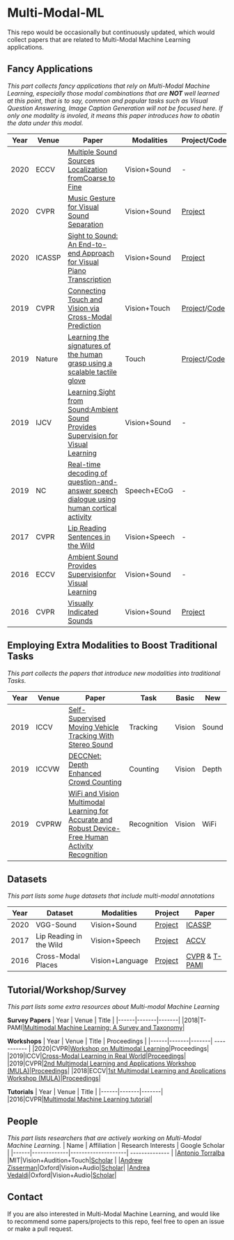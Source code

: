 # Multi-Modal-ML
This repo would be occasionally but continuously updated, which would collect papers that are related to Multi-Modal Machine Learning applications.

## Fancy Applications
*This part collects fancy applications that rely on Multi-Modal Machine Learning, especially those modal combinations that are **NOT** well learned at this point, that is to say, common and popular tasks such as Visual Question Answering, Image Caption Generation will not be focused here. If only one modality is involed, it means this paper introduces how to obatin the data under this modal.*

| Year | Venue | Paper | Modalities | Project/Code |
|------|-------|-------|------------|--------------|
|2020|ECCV|[Multiple Sound Sources Localization fromCoarse to Fine](https://arxiv.org/pdf/2007.06355.pdf) |Vision+Sound|-|
|2020|CVPR|[Music Gesture for Visual Sound Separation](https://arxiv.org/pdf/2004.09476.pdf) |Vision+Sound|[Project](http://music-gesture.csail.mit.edu/)|
|2020|ICASSP|[Sight to Sound: An End-to-end Approach for Visual Piano Transcription](http://www.robots.ox.ac.uk/~vgg/publications/2020/Koepke20/koepke20.pdf)|Vision+Sound|[Project](https://www.robots.ox.ac.uk/~vgg/research/sighttosound/)|
|2019|CVPR|[Connecting Touch and Vision via Cross-Modal Prediction](https://arxiv.org/pdf/1906.06322.pdf) |Vision+Touch|[Project](http://stag.csail.mit.edu/)/[Code](https://github.com/Erkil1452/touch) |
|2019|Nature|[Learning the signatures of the human grasp using a scalable tactile glove](https://www.nature.com/articles/s41586-019-1234-z) |Touch|[Project](http://visgel.csail.mit.edu/)/[Code](https://github.com/YunzhuLi/VisGel) |
|2019|IJCV|[Learning Sight from Sound:Ambient Sound Provides Supervision for Visual Learning](https://arxiv.org/pdf/1712.07271.pdf)|Vision+Sound|-|
|2019|NC|[Real-time decoding of question-and-answer speech dialogue using human cortical activity](https://www.nature.com/articles/s41467-019-10994-4)|Speech+ECoG|-|
|2017|CVPR|[Lip Reading Sentences in the Wild](http://www.robots.ox.ac.uk:5000/~vgg/publications/2017/Chung17/chung17.pdf)|Vision+Speech|-|
|2016|ECCV|[Ambient Sound Provides Supervisionfor Visual Learning](https://arxiv.org/pdf/1608.07017.pdf) |Vision+Sound|-|
|2016|CVPR| [Visually Indicated Sounds](https://www.cv-foundation.org/openaccess/content_cvpr_2016/papers/Owens_Visually_Indicated_Sounds_CVPR_2016_paper.pdf) |Vision+Sound| [Project](http://andrewowens.com/vis/index.html) |


## Employing Extra Modalities to Boost Traditional Tasks
*This part collects the papers that introduce new modalities into traditional Tasks.*

| Year | Venue | Paper | Task | Basic | New |
|------|-------|-------|------|-------------|-----------|
|2019|ICCV|[Self-Supervised Moving Vehicle Tracking With Stereo Sound](http://openaccess.thecvf.com/content_ICCV_2019/papers/Gan_Self-Supervised_Moving_Vehicle_Tracking_With_Stereo_Sound_ICCV_2019_paper.pdf)|Tracking|Vision|Sound|
|2019|ICCVW|[DECCNet: Depth Enhanced Crowd Counting](http://openaccess.thecvf.com/content_ICCVW_2019/papers/CROMOL/Yang_DECCNet_Depth_Enhanced_Crowd_Counting_ICCVW_2019_paper.pdf)|Counting|Vision|Depth|
|2019|CVPRW|[WiFi and Vision Multimodal Learning for Accurate and Robust Device-Free Human Activity Recognition](http://openaccess.thecvf.com/content_CVPRW_2019/html/MULA/Zou_WiFi_and_Vision_Multimodal_Learning_for_Accurate_and_Robust_Device-Free_CVPRW_2019_paper.html)|Recognition|Vision|WiFi|


## Datasets
*This part lists some huge datasets that include multi-modal annotations*

| Year | Dataset | Modalities | Project | Paper |
|------|---------|------------|---------|-------|
|2020|VGG-Sound|Vision+Sound|[Project](http://www.robots.ox.ac.uk/~vgg/data/vggsound/)|[ICASSP](https://www.robots.ox.ac.uk/~vgg/publications/2020/Chen20/chen20.pdf)|
|2017|Lip Reading in the Wild|Vision+Speech|[Project](https://www.robots.ox.ac.uk/~vgg/data/lip_reading/lrw1.html)|[ACCV](https://www.robots.ox.ac.uk/~vgg/publications/2016/Chung16/chung16.pdf)|
|2016|Cross-Modal Places|Vision+Language|[Project](http://projects.csail.mit.edu/cmplaces/)|[CVPR](http://cmplaces.csail.mit.edu/content/paper.pdf) & [T-PAMI](http://cmplaces.csail.mit.edu/content/paper_pami.pdf)|


## Tutorial/Workshop/Survey
*This part lists some extra resources about Multi-modal Machine Learning*

**Survey Papers**
| Year | Venue | Title |
|------|-------|-------|
|2018|T-PAMI|[Multimodal Machine Learning: A Survey and Taxonomy](https://arxiv.org/pdf/1705.09406.pdf)|

**Workshops**
| Year | Venue | Title | Proceedings |
|------|-------|-------| ----------- |
|2020|CVPR|[Workshop on Multimodal Learning](https://mul-workshop.github.io/)|Proceedings|
|2019|ICCV|[Cross-Modal Learning in Real World](https://cromol.github.io/)|[Proceedings](http://openaccess.thecvf.com/ICCV2019_workshops/ICCV2019_CROMOL.py)|
|2019|CVPR|[2nd Multimodal Learning and Applications Workshop (MULA)](https://mula-workshop.github.io/)|[Proceedings](http://openaccess.thecvf.com/CVPR2019_workshops/CVPR2019_MULA.py)|
|2018|ECCV|[1st Multimodal Learning and Applications Workshop (MULA)](https://mula2018.github.io/)|[Proceedings](http://openaccess.thecvf.com/ECCV2018_workshops/ECCV2018_W35.py)|

**Tutorials**
| Year | Venue | Title |
|------|-------|-------|
|2016|CVPR|[Multimodal Machine Learning tutorial](https://sites.google.com/site/multiml2016cvpr/)|


## People
*This part lists researchers that are actively working on Multi-Modal Machine Learning.*
| Name | Affiliation | Research Interests | Google Scholar |
|------|-------------|--------------------| -------------- |
|[Antonio Torralba](http://web.mit.edu/torralba/www/) |MIT|Vision+Audition+Touch|[Scholar](https://scholar.google.com/citations?user=8cxDHS4AAAAJ) |
|[Andrew Zisserman](https://www.robots.ox.ac.uk/~az/)|Oxford|Vision+Audio|[Scholar](https://scholar.google.co.uk/citations?user=UZ5wscMAAAAJ)|
|[Andrea Vedaldi](http://www.robots.ox.ac.uk/~vedaldi/)|Oxford|Vision+Audio|[Scholar](https://scholar.google.com.au/citations?user=bRT7t28AAAAJ)|

## Contact
If you are also interested in Multi-Modal Machine Learning, and would like to recommend some papers/projects to this repo, feel free to open an issue or make a pull request.
